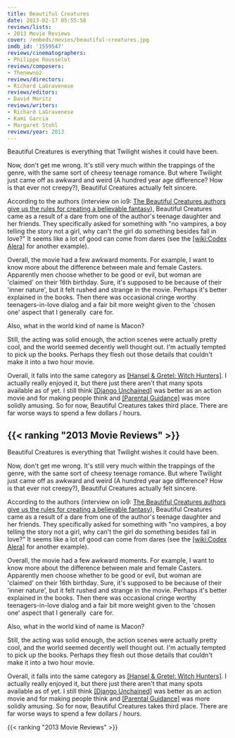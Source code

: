 ```yaml
---
title: Beautiful Creatures
date: 2013-02-17 05:55:58
reviews/lists:
- 2013 Movie Reviews
cover: /embeds/movies/beautiful-creatures.jpg
imdb_id: '1559547'
reviews/cinematographers:
- Philippe Rousselot
reviews/composers:
- Thenewno2
reviews/directors:
- Richard LaGravenese
reviews/editors:
- David Moritz
reviews/writers:
- Richard LaGravenese
- Kami Garcia
- Margaret Stohl
reviews/year: 2013
---
```

Beautiful Creatures is everything that Twilight wishes it could have been.

<!--more-->

Now, don't get me wrong. It's still very much within the trappings of the genre, with the same sort of cheesy teenage romance. But where Twilight just came off as awkward and weird (A hundred year age difference? How is that ever not creepy?), Beautiful Creatures actually felt sincere.

According to the authors (interview on io9: <a title="The Beautiful Creatures authors give us the rules for creating a believable fantasy" href="http://io9.com/5984048/">The Beautiful Creatures authors give us the rules for creating a believable fantasy</a>), Beautiful Creatures came as a result of a dare from one of the author's teenage daughter and her friends. They specifically asked for something with "no vampires, a boy telling the story not a girl, why can't the girl do something besides fall in love?" It seems like a lot of good can come from dares (see the [[wiki:Codex Alera]]() for another example).

Overall, the movie had a few awkward moments. For example, I want to know more about the difference between male and female Casters. Apparently men choose whether to be good or evil, but woman are 'claimed' on their 16th birthday. Sure, it's supposed to be because of their 'inner nature', but it felt rushed and strange in the movie. Perhaps it's better explained in the books. Then there was occasional cringe worthy teenagers-in-love dialog and a fair bit more weight given to the 'chosen one' aspect that I generally  care for.

Also, what in the world kind of name is Macon?<a href="http://www.imdb.com/character/ch0343463/?ref_=tt_cl_t3">
</a>

Still, the acting was solid enough, the action scenes were actually pretty cool, and the world seemed decently well thought out. I'm actually tempted to pick up the books. Perhaps they flesh out those details that couldn't make it into a two hour movie.

Overall, it falls into the same category as [[Hansel & Gretel: Witch Hunters]](). I actually really enjoyed it, but there just there aren't that many spots available as of yet. I still think [[Django Unchained]]() was better as an action movie and for making people think and [[Parental Guidance]]() was more solidly amusing. So for now, Beautiful Creatures takes third place. There are far worse ways to spend a few dollars / hours.

{{< ranking "2013 Movie Reviews" >}}
---
Beautiful Creatures is everything that Twilight wishes it could have been.

<!--more-->

Now, don't get me wrong. It's still very much within the trappings of the genre, with the same sort of cheesy teenage romance. But where Twilight just came off as awkward and weird (A hundred year age difference? How is that ever not creepy?), Beautiful Creatures actually felt sincere.

According to the authors (interview on io9: <a title="The Beautiful Creatures authors give us the rules for creating a believable fantasy" href="http://io9.com/5984048/">The Beautiful Creatures authors give us the rules for creating a believable fantasy</a>), Beautiful Creatures came as a result of a dare from one of the author's teenage daughter and her friends. They specifically asked for something with "no vampires, a boy telling the story not a girl, why can't the girl do something besides fall in love?" It seems like a lot of good can come from dares (see the [[wiki:Codex Alera]]() for another example).

Overall, the movie had a few awkward moments. For example, I want to know more about the difference between male and female Casters. Apparently men choose whether to be good or evil, but woman are 'claimed' on their 16th birthday. Sure, it's supposed to be because of their 'inner nature', but it felt rushed and strange in the movie. Perhaps it's better explained in the books. Then there was occasional cringe worthy teenagers-in-love dialog and a fair bit more weight given to the 'chosen one' aspect that I generally  care for.

Also, what in the world kind of name is Macon?<a href="http://www.imdb.com/character/ch0343463/?ref_=tt_cl_t3">
</a>

Still, the acting was solid enough, the action scenes were actually pretty cool, and the world seemed decently well thought out. I'm actually tempted to pick up the books. Perhaps they flesh out those details that couldn't make it into a two hour movie.

Overall, it falls into the same category as [[Hansel & Gretel: Witch Hunters]](). I actually really enjoyed it, but there just there aren't that many spots available as of yet. I still think [[Django Unchained]]() was better as an action movie and for making people think and [[Parental Guidance]]() was more solidly amusing. So for now, Beautiful Creatures takes third place. There are far worse ways to spend a few dollars / hours.

{{< ranking "2013 Movie Reviews" >}}